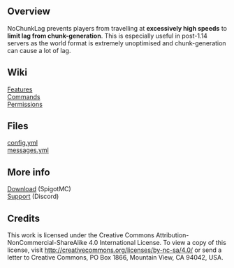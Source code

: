 ## Overview
NoChunkLag prevents players from travelling at **excessively high speeds** to **limit lag from chunk-generation**. This is especially useful in post-1.14 servers as the world format is extremely unoptimised and chunk-generation can cause a lot of lag.

## Wiki
[Features](https://github.com/OpticFusion1/NoChunkLag/wiki/Features)<br>
[Commands](https://github.com/OpticFusion1/NoChunkLag/wiki/Commands)<br>
[Permissions](https://github.com/OpticFusion1/NoChunkLag/wiki/Permissions)

## Files
[config.yml](https://github.com/OpticFusion1/NoChunkLag/blob/master/src/main/resources/config.yml)<br>
[messages.yml](https://github.com/OpticFusion1/NoChunkLag/blob/master/src/main/resources/messages.yml)

## More info
[Download](https://www.spigotmc.org/resources/%E2%9D%8C%E2%9C%88%EF%B8%8F-nochunklag-%E2%9C%88%EF%B8%8F%E2%9D%8C-elytra-and-trident-speed-nerf-cooldowns-more.98913/) (SpigotMC)<br>
[Support](https://discord.gg/jMEsq4zHVA) (Discord)

## Credits
This work is licensed under the Creative Commons Attribution-NonCommercial-ShareAlike 4.0 International License. To view a copy of this license, visit http://creativecommons.org/licenses/by-nc-sa/4.0/ or send a letter to Creative Commons, PO Box 1866, Mountain View, CA 94042, USA.<br><br>
